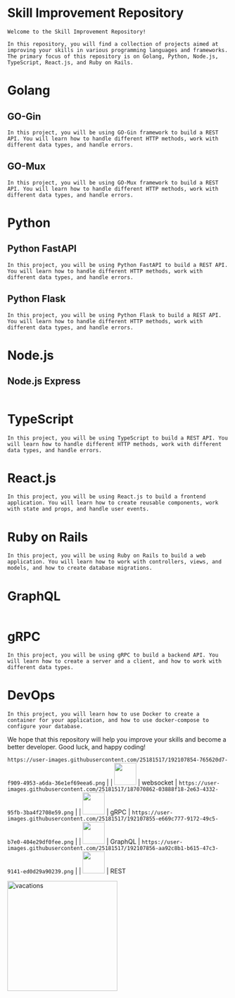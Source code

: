 # Skill Improvement Repository

```
Welcome to the Skill Improvement Repository!

In this repository, you will find a collection of projects aimed at improving your skills in various programming languages and frameworks. The primary focus of this repository is on Golang, Python, Node.js, TypeScript, React.js, and Ruby on Rails.
```

# Golang

##  GO-Gin
```
In this project, you will be using GO-Gin framework to build a REST API. You will learn how to handle different HTTP methods, work with different data types, and handle errors.
```
## GO-Mux
```
In this project, you will be using GO-Mux framework to build a REST API. You will learn how to handle different HTTP methods, work with different data types, and handle errors.
```
# Python

## Python FastAPI

```
In this project, you will be using Python FastAPI to build a REST API. You will learn how to handle different HTTP methods, work with different data types, and handle errors.
```
## Python Flask
```
In this project, you will be using Python Flask to build a REST API. You will learn how to handle different HTTP methods, work with different data types, and handle errors.
```

# Node.js
## Node.js Express

```In this project, you will be using Node.js Express to build a REST API. You will learn how to handle different HTTP methods, work with different data types, and handle errors.
```
# TypeScript
```
In this project, you will be using TypeScript to build a REST API. You will learn how to handle different HTTP methods, work with different data types, and handle errors.
```
# React.js
```
In this project, you will be using React.js to build a frontend application. You will learn how to create reusable components, work with state and props, and handle user events.
```

# Ruby on Rails
```
In this project, you will be using Ruby on Rails to build a web application. You will learn how to work with controllers, views, and models, and how to create database migrations.
```
# GraphQL

```In this project, you will be using GraphQL to build a backend API. You will learn how to create queries and mutations, and how to work with different data types.
```
# gRPC

```
In this project, you will be using gRPC to build a backend API. You will learn how to create a server and a client, and how to work with different data types.
```
# DevOps
```
In this project, you will learn how to use Docker to create a container for your application, and how to use docker-compose to configure your database.
```
We hope that this repository will help you improve your skills and become a better developer. Good luck, and happy coding!



`https://user-images.githubusercontent.com/25181517/192107854-765620d7-f909-4953-a6da-36e1ef69eea6.png` |
| <img height="50" src="https://user-images.githubusercontent.com/25181517/187070862-03888f18-2e63-4332-95fb-3ba4f2708e59.png"> |    websocket    | `https://user-images.githubusercontent.com/25181517/187070862-03888f18-2e63-4332-95fb-3ba4f2708e59.png` |
| <img height="50" src="https://user-images.githubusercontent.com/25181517/192107855-e669c777-9172-49c5-b7e0-404e29df0fee.png"> |      gRPC       | `https://user-images.githubusercontent.com/25181517/192107855-e669c777-9172-49c5-b7e0-404e29df0fee.png` |
| <img height="50" src="https://user-images.githubusercontent.com/25181517/192107856-aa92c8b1-b615-47c3-9141-ed0d29a90239.png"> |     GraphQL     | `https://user-images.githubusercontent.com/25181517/192107856-aa92c8b1-b615-47c3-9141-ed0d29a90239.png` |
| <img height="50" src="https://user-images.githubusercontent.com/25181517/192107858-fe19f043-c502-4009-8c47-476fc89718ad.png"> |      REST

<img width="250" alt="vacations" src="https://github.com/GolangUA/gopher-logos/blob/master/PNG/gopher_vacations.png">
